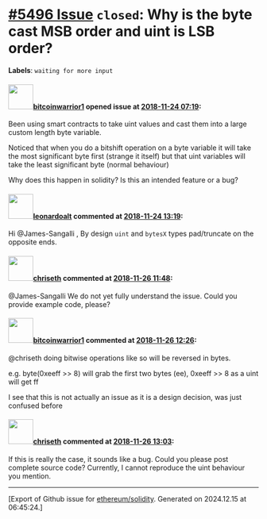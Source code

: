 # [\#5496 Issue](https://github.com/ethereum/solidity/issues/5496) `closed`: Why is the byte cast MSB order and uint is LSB order?
**Labels**: `waiting for more input`


#### <img src="https://avatars.githubusercontent.com/u/16630514?u=1952cec142011d979b7f215f7086eb721c0d804d&v=4" width="50">[bitcoinwarrior1](https://github.com/bitcoinwarrior1) opened issue at [2018-11-24 07:19](https://github.com/ethereum/solidity/issues/5496):

Been using smart contracts to take uint values and cast them into a large custom length byte variable.

Noticed that when you do a bitshift operation on a byte variable it will take the most significant byte first (strange it itself) but that uint variables will take the least significant byte (normal behaviour)

Why does this happen in solidity? Is this an intended feature or a bug? 

#### <img src="https://avatars.githubusercontent.com/u/504195?u=ce2facd14af9fd474ebff49f0d44891f56f7500f&v=4" width="50">[leonardoalt](https://github.com/leonardoalt) commented at [2018-11-24 13:19](https://github.com/ethereum/solidity/issues/5496#issuecomment-441367446):

Hi @James-Sangalli ,
By design `uint` and `bytesX` types pad/truncate on the opposite ends.

#### <img src="https://avatars.githubusercontent.com/u/9073706?v=4" width="50">[chriseth](https://github.com/chriseth) commented at [2018-11-26 11:48](https://github.com/ethereum/solidity/issues/5496#issuecomment-441612322):

@James-Sangalli We do not yet fully understand the issue. Could you provide example code, please?

#### <img src="https://avatars.githubusercontent.com/u/16630514?u=1952cec142011d979b7f215f7086eb721c0d804d&v=4" width="50">[bitcoinwarrior1](https://github.com/bitcoinwarrior1) commented at [2018-11-26 12:26](https://github.com/ethereum/solidity/issues/5496#issuecomment-441621433):

@chriseth doing bitwise operations like so will be reversed in bytes.

e.g. byte(0xeeff >> 8) will grab the first two bytes (ee), 0xeeff >> 8 as a uint will get ff

I see that this is not actually an issue as it is a design decision, was just confused before

#### <img src="https://avatars.githubusercontent.com/u/9073706?v=4" width="50">[chriseth](https://github.com/chriseth) commented at [2018-11-26 13:03](https://github.com/ethereum/solidity/issues/5496#issuecomment-441631406):

If this is really the case, it sounds like a bug. Could you please post complete source code? Currently, I cannot reproduce the uint behaviour you mention.


-------------------------------------------------------------------------------



[Export of Github issue for [ethereum/solidity](https://github.com/ethereum/solidity). Generated on 2024.12.15 at 06:45:24.]
